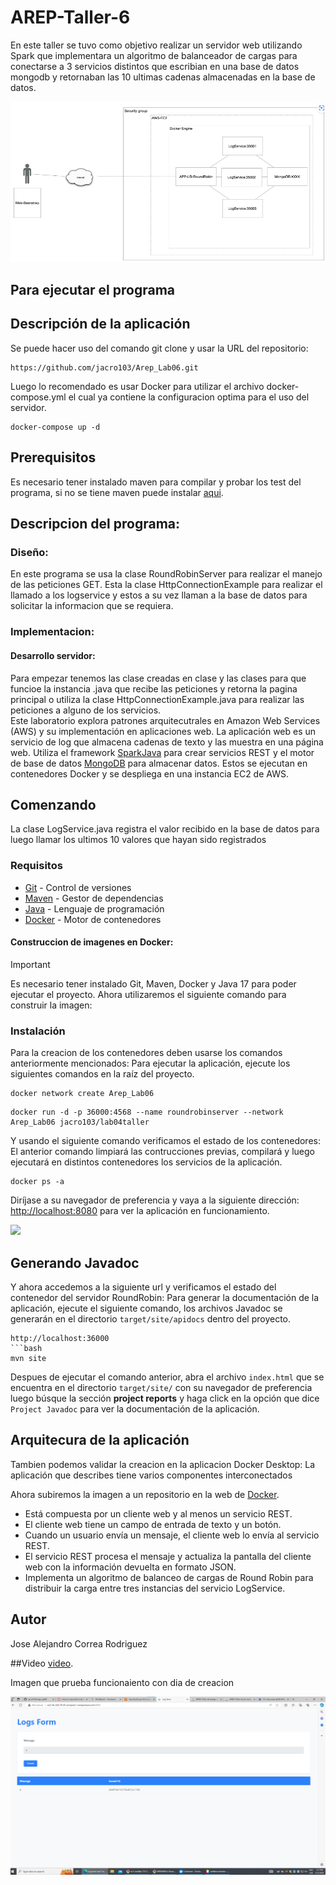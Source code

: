 # AREP-Taller-6
En este taller se tuvo como objetivo realizar un servidor web utilizando Spark que implementara un algoritmo de balanceador de cargas para conectarse a 3 servicios distintos que escribian en una base de datos mongodb y retornaban las 10 ultimas cadenas almacenadas en la base de datos.

![](./Imagen/a.png)<br>

## Para ejecutar el programa
## Descripción de la aplicación

Se puede hacer uso del comando git clone y usar la URL del repositorio:
```
https://github.com/jacro103/Arep_Lab06.git
```
Luego lo recomendado es usar Docker para utilizar el archivo docker-compose.yml el cual ya contiene la configuracion optima para el uso del servidor.

```
docker-compose up -d
```

## Prerequisitos

Es necesario tener instalado maven para compilar y probar los test del programa, si no se tiene maven puede instalar [aqui](https://maven.apache.org/install.html).




## Descripcion del programa:

### Diseño:

En este programa se usa la clase RoundRobinServer  para realizar el manejo de las peticiones GET. Esta  la clase HttpConnectionExample para realizar el llamado a los logservice y estos a su vez llaman a la base de datos para solicitar la informacion que se requiera.

### Implementacion:

#### Desarrollo servidor:

Para empezar tenemos las clase creadas en clase y las clases para que funcioe la instancia .java que recibe las peticiones y retorna la pagina principal o utiliza la clase HttpConnectionExample.java para realizar las peticiones a alguno de los servicios.<br>
Este laboratorio explora patrones arquitecutrales en Amazon Web Services (AWS) y su implementación en aplicaciones web. La aplicación web es un servicio de log que almacena cadenas de texto y las muestra en una página web. Utiliza el framework [SparkJava](https://sparkjava.com/) para crear servicios REST y el motor de base de datos [MongoDB](https://www.mongodb.com/) para almacenar datos. Estos se ejecutan en contenedores Docker y se despliega en una instancia EC2 de AWS.


## Comenzando 

La clase LogService.java registra el valor recibido en la base de datos para luego llamar los ultimos 10 valores que hayan sido registrados

### Requisitos 

- [Git](https://git-scm.com/) - Control de versiones
- [Maven](https://maven.apache.org/) - Gestor de dependencias
- [Java](https://www.oracle.com/java/technologies/downloads/#java17) - Lenguaje de programación
- [Docker](https://www.docker.com/) - Motor de contenedores

#### Construccion de imagenes en Docker:
> [!IMPORTANT]
> Es necesario tener instalado Git, Maven, Docker y Java 17 para poder ejecutar el proyecto.
Ahora utilizaremos el siguiente comando para construir la imagen:<br>
### Instalación 

Para la creacion de los contenedores deben usarse los comandos anteriormente mencionados:
Para ejecutar la aplicación, ejecute los siguientes comandos en la raíz del proyecto.

```
docker network create Arep_Lab06
```

```
docker run -d -p 36000:4568 --name roundrobinserver --network Arep_Lab06 jacro103/lab04taller
```



Y usando el siguiente comando verificamos el estado de los contenedores:
El anterior comando limpiará las contrucciones previas, compilará y luego ejecutará en distintos contenedores los servicios de la aplicación.

```
docker ps -a
```
Diríjase a su navegador de preferencia y vaya a la siguiente dirección: [http://localhost:8080](http://localhost:8080) para ver la aplicación en funcionamiento.

![](./Imagen/DockerContainers.png)<br>
## Generando Javadoc 

Y ahora accedemos a la siguiente url y verificamos el estado del contenedor del servidor RoundRobin:
Para generar la documentación de la aplicación, ejecute el siguiente comando, los archivos Javadoc se generarán en el directorio `target/site/apidocs` dentro del proyecto.

```
http://localhost:36000
```bash
mvn site
```


Despues de ejecutar el comando anterior, abra el archivo `index.html` que se encuentra en el directorio `target/site/` con su navegador de preferencia luego búsque la sección **project reports** y haga click en la opción que dice `Project Javadoc` para ver la documentación de la aplicación.

## Arquitecura de la aplicación 

Tambien podemos validar la creacion en la aplicacion Docker Desktop:
La aplicación que describes tiene varios componentes interconectados


Ahora subiremos la imagen a un repositorio en la web de [Docker](https://www.docker.com).<br>
- Está compuesta por un cliente web y al menos un servicio REST.
- El cliente web tiene un campo de entrada de texto y un botón.
- Cuando un usuario envía un mensaje, el cliente web lo envía al servicio REST.
- El servicio REST procesa el mensaje y actualiza la pantalla del cliente web con la información devuelta en formato JSON.
- Implementa un algoritmo de balanceo de cargas de Round Robin para distribuir la carga entre tres instancias del servicio LogService.


## Autor
Jose Alejandro Correa Rodriguez

##Video
[video](https://pruebacorreoescuelaingeduco-my.sharepoint.com/:v:/g/personal/jose_correa-r_mail_escuelaing_edu_co/EShSglGmi8lLuS9zhfGIZtUBTMWLHmw7jI8Y7x0i72xHww?e=KP1lKa&nav=eyJyZWZlcnJhbEluZm8iOnsicmVmZXJyYWxBcHAiOiJTdHJlYW1XZWJBcHAiLCJyZWZlcnJhbFZpZXciOiJTaGFyZURpYWxvZy1MaW5rIiwicmVmZXJyYWxBcHBQbGF0Zm9ybSI6IldlYiIsInJlZmVycmFsTW9kZSI6InZpZXcifX0%3D).<br>

Imagen que prueba funcionaiento con dia de creacion

![](./Imagen/abc.png)<br>